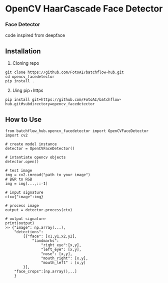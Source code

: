 # OpenCV HaarCascade Face Detector 

### Face Detector 
code inspired from deepface


## Installation

1. Cloning repo
```
git clone https://github.com/FotoAI/batchflow-hub.git
cd opencv_facedetector
pip install .
```

2. Uing pip+https
```
pip install git+https://github.com/FotoAI/batchflow-hub.git#subdirectory=opencv_facedetector
```

## How to Use

```
from batchflow_hub.opencv_facedetector import OpenCVFaceDetector
import cv2

# create model instance
detector = OpenCVFaceDetector()

# intantiate opencv objects
detector.open()

# test image
img = cv2.imread("path to your image")
# BGR to RGB
img = img[...,::-1]

# input signature
ctx={"image":img}

# process image
output = detector.process(ctx)

# output signature
print(output)
>> {"image": np.array(...), 
    "detections":
        [{"face": [x1,y1,x2,y2],
            "landmarks":
                "right_eye":[x,y],
                "left_eye": [x,y],
                "nose": [x,y],
                "mouth_right": [x,y],
                "mouth_left" : [x,y]
        }],
    "face_crops":[np.array(),..]
    }

```
